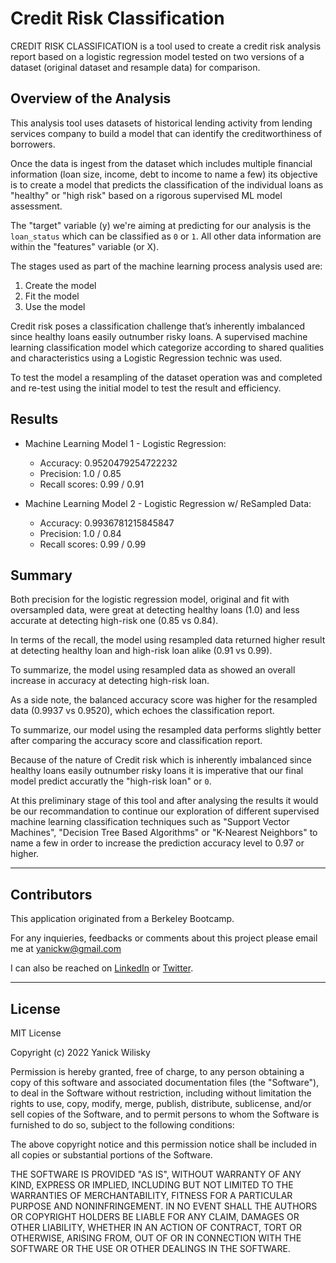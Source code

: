 # Credit Risk Classification
CREDIT RISK CLASSIFICATION is a tool used to create a credit risk analysis report based on a logistic regression model tested on two versions of a dataset (original dataset and resample data) for comparison.



## Overview of the Analysis

This analysis tool uses datasets of historical lending activity from lending services company to build a model that can identify the creditworthiness of borrowers.

Once the data is ingest from the dataset which includes multiple financial information (loan size, income, debt to income to name a few) its objective is to create a model that predicts the classification of the individual loans as "healthy" or "high risk" based on a rigorous supervised ML model assessment.

The "target" variable (y) we're aiming at predicting for our analysis is the `loan_status` which can be classified as `0` or `1`. All other data information are within the "features" variable (or X).

The stages used as part of the machine learning process analysis used are:
1. Create the model
2. Fit the model
3. Use the model

Credit risk poses a classification challenge that’s inherently imbalanced since healthy loans easily outnumber risky loans.
A supervised machine learning classification model which categorize according to shared qualities and characteristics using a Logistic Regression technic was used.

To test the model a resampling of the dataset operation was and completed and re-test using the initial model to test the result and efficiency.


## Results


* Machine Learning Model 1 - Logistic Regression:
  * Accuracy: 0.9520479254722232
  * Precision: 1.0 / 0.85
  * Recall scores: 0.99 / 0.91



* Machine Learning Model 2 - Logistic Regression w/ ReSampled Data:
  * Accuracy: 0.9936781215845847
  * Precision: 1.0 / 0.84
  * Recall scores: 0.99 / 0.99

## Summary


Both precision for the logistic regression model, original and fit with oversampled data, were great at detecting healthy loans (1.0) and less accurate at detecting high-risk one (0.85 vs 0.84).

In terms of the recall, the model using resampled data returned higher result at detecting healthy loan and high-risk loan alike (0.91 vs 0.99).

To summarize, the model using resampled data as showed an overall increase in accuracy at detecting high-risk loan. 

As a side note, the balanced accuracy score was higher for the resampled data (0.9937 vs 0.9520), which echoes the classification report. 

To summarize, our model using the resampled data performs slightly better after comparing the accuracy score and classification report.

Because of the nature of Credit risk which is inherently imbalanced since healthy loans easily outnumber risky loans it is imperative that our final model predict accuratly the "high-risk loan" or `0`.

At this preliminary stage of this tool and after analysing the results it would be our recommandation to continue our exploration of different supervised machine learning classification techniques such as "Support Vector Machines", "Decision Tree Based Algorithms" or "K-Nearest Neighbors" to name a few in order to increase the prediction accuracy level to 0.97 or higher.


----------

## Contributors

This application originated from a Berkeley Bootcamp.

For any inquieries, feedbacks or comments about this project please email me at  [yanickw@gmail.com](mailto:yanickw@gmail.com)

I can also be reached on  [LinkedIn](https://www.linkedin.com/in/yanickwilisky/)  or  [Twitter](https://twitter.com/yanickwilisky).

----------

## License

MIT License

Copyright (c) 2022 Yanick Wilisky

Permission is hereby granted, free of charge, to any person obtaining a copy of this software and associated documentation files (the "Software"), to deal in the Software without restriction, including without limitation the rights to use, copy, modify, merge, publish, distribute, sublicense, and/or sell copies of the Software, and to permit persons to whom the Software is furnished to do so, subject to the following conditions:

The above copyright notice and this permission notice shall be included in all copies or substantial portions of the Software.

THE SOFTWARE IS PROVIDED "AS IS", WITHOUT WARRANTY OF ANY KIND, EXPRESS OR IMPLIED, INCLUDING BUT NOT LIMITED TO THE WARRANTIES OF MERCHANTABILITY, FITNESS FOR A PARTICULAR PURPOSE AND NONINFRINGEMENT. IN NO EVENT SHALL THE AUTHORS OR COPYRIGHT HOLDERS BE LIABLE FOR ANY CLAIM, DAMAGES OR OTHER LIABILITY, WHETHER IN AN ACTION OF CONTRACT, TORT OR OTHERWISE, ARISING FROM, OUT OF OR IN CONNECTION WITH THE SOFTWARE OR THE USE OR OTHER DEALINGS IN THE SOFTWARE.


